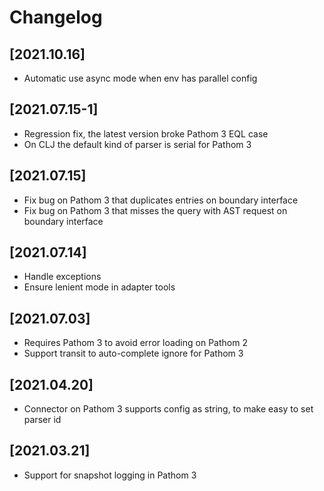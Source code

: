 # Changelog

## [2021.10.16]
- Automatic use async mode when env has parallel config

## [2021.07.15-1]
- Regression fix, the latest version broke Pathom 3 EQL case
- On CLJ the default kind of parser is serial for Pathom 3

## [2021.07.15]
- Fix bug on Pathom 3 that duplicates entries on boundary interface
- Fix bug on Pathom 3 that misses the query with AST request on boundary interface

## [2021.07.14]
- Handle exceptions
- Ensure lenient mode in adapter tools

## [2021.07.03]
- Requires Pathom 3 to avoid error loading on Pathom 2
- Support transit to auto-complete ignore for Pathom 3

## [2021.04.20]
- Connector on Pathom 3 supports config as string, to make easy to set parser id

## [2021.03.21]
- Support for snapshot logging in Pathom 3
